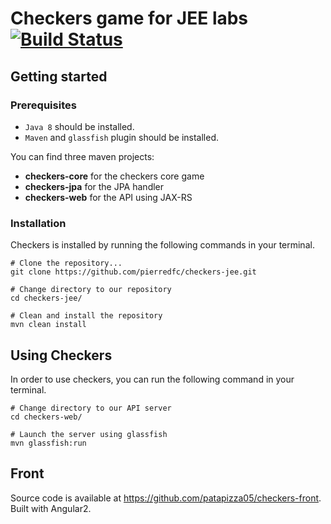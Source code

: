 # Checkers game for JEE labs [![Build Status](https://travis-ci.org/pierredfc/checkers-jee.svg?branch=master)](https://travis-ci.org/pierredfc/checkers-jee)


## Getting started

### Prerequisites

* `Java 8` should be installed.
* `Maven` and `glassfish` plugin should be installed.

You can find three maven projects:
* __checkers-core__ for the checkers core game
* __checkers-jpa__ for the JPA handler
* __checkers-web__ for the API using JAX-RS

### Installation

Checkers is installed by running the following commands in your terminal.

```shell
# Clone the repository...
git clone https://github.com/pierredfc/checkers-jee.git

# Change directory to our repository
cd checkers-jee/

# Clean and install the repository
mvn clean install
```

## Using Checkers

In order to use checkers, you can run the following command in your terminal.

```shell
# Change directory to our API server
cd checkers-web/

# Launch the server using glassfish
mvn glassfish:run
```

## Front

Source code is available at https://github.com/patapizza05/checkers-front. Built with Angular2. 
